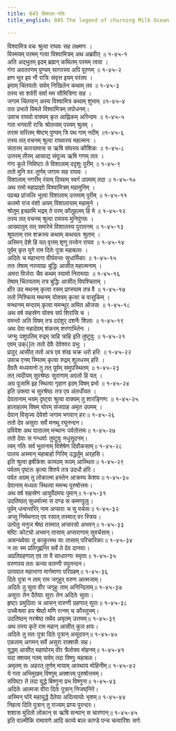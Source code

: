 ```yaml
---
title: 045 विशाला-गतिः
title_english: 045 The legend of churning Milk Ocean

---
```

विश्वामित्र वचः श्रुत्वा राघवः सह लक्ष्मणः ।  
विस्मयम् परमम् गत्वा विश्वामित्रम् अथ अब्रवीत् ॥ १-४५-१  
अति अद्भुतम् इदम् ब्रह्मन् कथितम् परमम् त्वया ।  
गंगा अवतरणम् पुण्यम् सागरस्य अपि पूरणम् ॥ १-४५-२  
क्षण भूत इव नौ रात्रिः संवृत्त इयम् परंतप ।  
इमाम् चिंतयतोः सर्वम् निखिलेन कथाम् तव ॥ १-४५-३  
तस्य सा शर्वरी सर्वा मम सौमित्रिणा सह ।  
जगाम चिंतयान् अस्य विश्वामित्र कथाम् शुभाम् ॥१-४५-४  
ततः प्रभाते विमले विश्वामित्रम् तपोधनम्।  
उवाच राघवो वाक्यम् कृत आह्निकम् अरिन्दमः ॥ १-४५-५  
गता भगवती रात्रिः श्रोतव्यम् परमम् श्रुतम् ।  
तराम सरितम् श्रेष्टम् पुण्यम् त्रि पथ गाम् नदीम् ॥१-४५-६  
तस्य तत् वचनम् श्रुत्वा राघवस्य महात्मनः ।  
संतारम् कारयामास स ऋषि संघस्य कौशिकः ॥ १-४५-८  
उत्तरम् तीरम् आसाद्य संपूज्य ऋषि गणम् ततः ।  
गंगा कूले निविष्टाः ते विशालाम् ददृशुः पुरीम् ॥ १-४५-९  
ततो मुनि वरः तूर्णम् जगाम सह राघवः ।  
विशालाम् नगरीम् रंयाम् दिव्याम् स्वर्ग उपमाम् तदा ॥ १-४५-१०  
अथ रामो महाप्राज्ञो विश्वामित्रम् महामुनिम् ।  
पप्रच्छ प्रांजलिः भूत्वा विशालाम् उत्तमाम् पुरीम् ॥ १-४५-११  
कतमो राज वंशो अयम् विशालायाम् महामुने ।  
श्रोतुम् इच्छामि भद्रम् ते परम् कौतूहलम् हि मे ॥ १-४५-१२  
तस्य तत् वचनम् श्रुत्वा रामस्य मुनिपुंगवः ।  
आख्यातुम् तत् समारेभे विशालस्य पुरातनम् ॥ १-४५-१३  
श्रूयताम् राम शक्रस्य कथाम् कथयतः श्रुताम् ।  
अस्मिन् देशे हि यत् वृत्तम् शृणु तत्त्वेन राघव ॥ १-४५-१४  
पूर्वम् कृत युगे राम दितेः पुत्रा महाबलाः ।  
अदितेः च महाभागा वीर्यवन्तः सुधार्मिकाः ॥ १-४५-१५  
ततः तेषाम् नरव्याघ्रः बुद्धिः आसीत् महात्मनाम् ।  
अमरा विर्जराः चैव कथम् स्यामो निरामयाः ॥ १-४५-१६  
तेषाम् चिंतयताम् तत्र बुद्धिः आसीत् विपश्चिताम् ।  
क्षीर उद मथनम् कृत्वा रसम् प्राप्स्याम तत्र वै ॥ १-४५-१७  
ततो निश्चित्य मथनम् योक्त्रम् कृत्वा च वासुकिम् ।  
मन्थानम् मन्दरम् कृत्वा ममन्थुर् अमित ओजसः ॥ १-४५-१८  
अथ वर्ष सहस्रेण योक्त्र सर्प शिरांसि च ।  
वमन्तो अति विषम् तत्र ददंशुर् दशनैः शिलाः ॥ १-४५-१९  
अथ देवा महादेवम् शंकरम् शरणार्थ्तिनः ।  
जग्मुः पशुपतिम् रुद्रम् त्राहि त्राहि इति तुष्टुवुः ॥ १-४५-२१  
एवम् उक्{]तः ततो देवैः देवेश्वरः प्रभुः ।  
प्रादुर् आसीत् ततो अत्र एव शंख चक्र धरो हरिः ॥ १-४५-२२  
उवाच एनम् स्मितम् कृत्वा रुद्रम् शूलधरम् हरिः ।  
दैवतैः मध्यमानो तु तत् पूर्वम् समुपस्थितम् ॥ १-४५-२३  
तत् त्वदीयम् सुरश्रेष्ठः सुराणाम् अग्रतो हि यत् ।  
अग्र पूजामि इह स्थित्वा गृहाण इदम् विषम् प्रभो ॥ १-४५-२४  
इति उक्त्वा च सुरश्रेष्ठः तत्र एव अंतर्धीयत ।  
देवतानाम् भयम् दृष्ट्वा श्रुत्वा वाक्यम् तु शारङ्गिणः ॥ १-४५-२५  
हालाहलम् विषम् घोरम् संजग्राह अमृत उपमम् ।  
देवान् विसृज्य देवेशो जगाम भगवान् हरः॥ १-४५-२६  
ततो देव असुराः सर्वे मनथू रघुनन्दन।  
प्रविवेश अथ पातालम् मन्थानः पर्वतोत्तमः॥ १-४५-२७  
ततो देवाः स गन्धर्वाः तुष्टुवुः मधुसूदनम्।  
त्वम् गतिः सर्व भूतानाम् विशेषेण दिवौकसाम्॥ १-४५-२८  
पालय अस्मान् महाबाहो गिरिम् उद्धर्तुम् अर्‌हसि।  
इति श्रुत्वा हृषीकेशः कामठम् रूपम् आस्थितः॥ १-४५-२९  
पर्वतम् पृष्टतः कृत्वा शिश्ये तत्र उदधौ हरिः।  
पर्वत अग्रम् तु लोकात्मा हस्तेन आक्रम्य केशवः॥ १-४५-३०  
देवानाम् मध्यतः स्थित्वा ममन्थ पुरुषोत्तमः।  
अथ वर्ष सहस्रेण आयुर्वेदमयः पुमान्॥ १-४५-३१  
उदतिष्ठत् सुधर्मात्मा स दण्ड स कमण्दुलुः।  
पूर्वम् धन्वन्तरिर् नाम अप्सराः च सु वर्चसः॥ १-४५-३२  
अप्सु निर्मथनात् एव रसात् तस्मात् वर स्त्रियः।  
उत्पेतुः मनुज श्रेष्ठ तस्मात् अप्सरसो अभवन्॥ १-४५-३३  
षष्टिः कोट्यो अभवन् तासाम् अप्सराणाम् सुवर्चसाम्।  
असन्ख्येयाः तु काकुत्स्थ याः तासाम् परिचारिकाः॥ १-४५-३४  
न ताः स्म प्रतिगृह्णन्ति सर्वे ते देव दानवाः।  
अप्रतिग्रहणात् एव ता वै साधारणाः स्मृताः॥ १-४५-३५  
वरुणस्य ततः कन्या वारुणी रघुनन्दन।  
उत्पपात महाभागा मार्गमाणा परिग्रहम्॥ १-४५-३६  
दितेः पुत्रा न ताम् राम जगृहुर् वरुण आत्मजाम्।  
अदितेः तु सुता वीर जगृहुः ताम् अनिन्दिताम्॥ १-४५-३७  
असुराः तेन दैतेयाः सुराः तेन अदितेः सुताः।  
हृष्टाः प्रमुदिताः च आसन् वारुणी ग्रहणात् सुराः॥ १-४५-३८  
उच्चैःश्रवा हय श्रेष्ठो मणि रत्नम् च कौस्तुभम्।  
उदतिष्ठन् नरश्रेष्ठ तथैव अमृतम् उत्तमम्॥ १-४५-३९  
अथ तस्य कृते राम महान् आसीत् कुल क्षयः।  
अदितेः तु ततः पुत्रा दितेः पुत्रान् असूदयन्॥ १-४५-४०  
एकताम् अगमन् सर्वे असुरा राक्शसैः सह।  
युद्धम् आसीत् महाघोरम् वीर त्रैलोक्य मोहनम्॥ १-४५-४१  
यदा क्शयम् गतम् सर्वम् तदा विष्णुः महाबलः।  
अमृतम् सः अहरत् तूर्णम् मायाम् आस्थाय मोहिनीम्॥ १-४५-४२  
ये गता अभिमुखम् विष्णुम् अक्शरम् पुरुषोत्तमम्।  
संपिष्टाः ते तदा युद्धे बिष्णुना प्रभ विष्णुना॥ १-४५-४३  
अदितेः आत्मजा वीरा दितेः पुत्रान् निजघ्‌निरे।  
अस्मिन् घोरे महायुद्धे दैतेया अदित्यायोः भृशम्॥ १-४५-४४  
निहत्य दिति पुत्रान् तु राज्यम् प्राप्य पुरन्दरः।  
शशास मुदितो लोकान् स ऋषि सन्घान् स चारणान्॥ १-४५-४५  
इति वाल्मीकि रामायणे आदि काव्ये बाल काण्डे पन्च चत्वारिंशः सर्गः